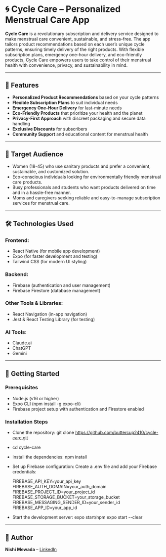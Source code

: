 
# 🌀 Cycle Care – Personalized Menstrual Care App

**Cycle Care** is a revolutionary subscription and delivery service designed to make menstrual care convenient, sustainable, and stress-free. The app tailors product recommendations based on each user’s unique cycle patterns, ensuring timely delivery of the right products. With flexible subscription plans, emergency one-hour delivery, and eco-friendly products, Cycle Care empowers users to take control of their menstrual health with convenience, privacy, and sustainability in mind.

---

## 🚀 Features

- **Personalized Product Recommendations** based on your cycle patterns  
- **Flexible Subscription Plans** to suit individual needs  
- **Emergency One-Hour Delivery** for last-minute needs  
- **Eco-Friendly Products** that prioritize your health and the planet  
- **Privacy-First Approach** with discreet packaging and secure data handling  
- **Exclusive Discounts** for subscribers  
- **Community Support** and educational content for menstrual health  

---

## 👥 Target Audience
- Women (18-45) who use sanitary products and prefer a convenient, sustainable, and
customized solution.
- Eco-conscious individuals looking for environmentally friendly menstrual care
products.
- Busy professionals and students who want products delivered on time and in a
hassle-free manner.
- Moms and caregivers seeking reliable and easy-to-manage subscription services for
menstrual care.

---

## 🛠 Technologies Used

### **Frontend:**
- React Native (for mobile app development)  
- Expo (for faster development and testing)  
- Tailwind CSS (for modern UI styling)  

### **Backend:**
- Firebase (authentication and user management)
- Firebase Firestore (database management)  

### **Other Tools & Libraries:**
- React Navigation (in-app navigation)  
- Jest & React Testing Library (for testing)

### **AI Tools:**
- Claude.ai
- ChatGPT
- Gemini

---

## 📱 Getting Started

### Prerequisites
- Node.js (v16 or higher)
- Expo CLI (npm install -g expo-cli)
- Firebase project setup with authentication and Firestore enabled

### Installation Steps

- Clone the repository:
git clone https://github.com/buttercup2410/cycle-care.git

- cd cycle-care

- Install the dependencies:
npm install

- Set up Firebase configuration:
Create a .env file and add your Firebase credentials:

  FIREBASE_API_KEY=your_api_key
  FIREBASE_AUTH_DOMAIN=your_auth_domain
  FIREBASE_PROJECT_ID=your_project_id
  FIREBASE_STORAGE_BUCKET=your_storage_bucket
  FIREBASE_MESSAGING_SENDER_ID=your_sender_id
  FIREBASE_APP_ID=your_app_id

- Start the development server:
expo start/npm expo start --clear

---

## 📝 Author  
**Nishi Mewada** – [LinkedIn](https://www.linkedin.com/in/nishi-mewada)
